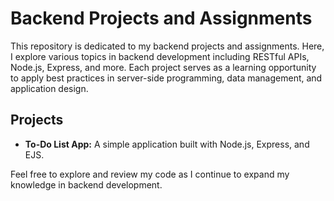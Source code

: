 # Backend Projects and Assignments

This repository is dedicated to my backend projects and assignments. Here, I explore various topics in backend development including RESTful APIs, Node.js, Express, and more. Each project serves as a learning opportunity to apply best practices in server-side programming, data management, and application design.

## Projects
- **To-Do List App:** A simple application built with Node.js, Express, and EJS.

Feel free to explore and review my code as I continue to expand my knowledge in backend development.

